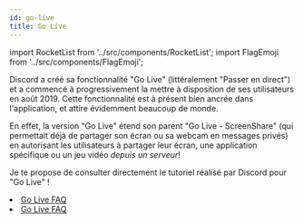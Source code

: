 ```yaml
---
id: go-live
title: Go Live
---
```

import RocketList from '../src/components/RocketList';
import FlagEmoji from '../src/components/FlagEmoji';

Discord a créé sa fonctionnalité "Go Live" (littéralement "Passer en direct") et a commencé à progressivement la mettre à disposition de ses utilisateurs en août 2019. Cette fonctionnalité est à présent bien ancrée dans l'application, et attire évidemment beaucoup de monde.

En effet, la version "Go Live" étend son parent "Go Live - ScreenShare" (qui permettait déjà de partager son écran ou sa webcam en messages privés) en autorisant les utilisateurs à partager leur écran, une application spécifique ou un jeu vidéo _depuis un serveur_!

Je te propose de consulter directement le tutoriel réalisé par Discord pour "Go Live" !

<RocketList>
  <li>
    <a href="https://support.discordapp.com/hc/fr/articles/360040816151-Share-your-screen-with-Go-Live-Screen-Share">
      Go Live FAQ
    </a>
    <FlagEmoji name="flag_gb" />
  </li>
  <li>
    <a href="https://support.discordapp.com/hc/fr/articles/360030714312-Go-Live-FAQ">
      Go Live FAQ
    </a>
    <FlagEmoji name="flag_fr" />
  </li>
</RocketList>
